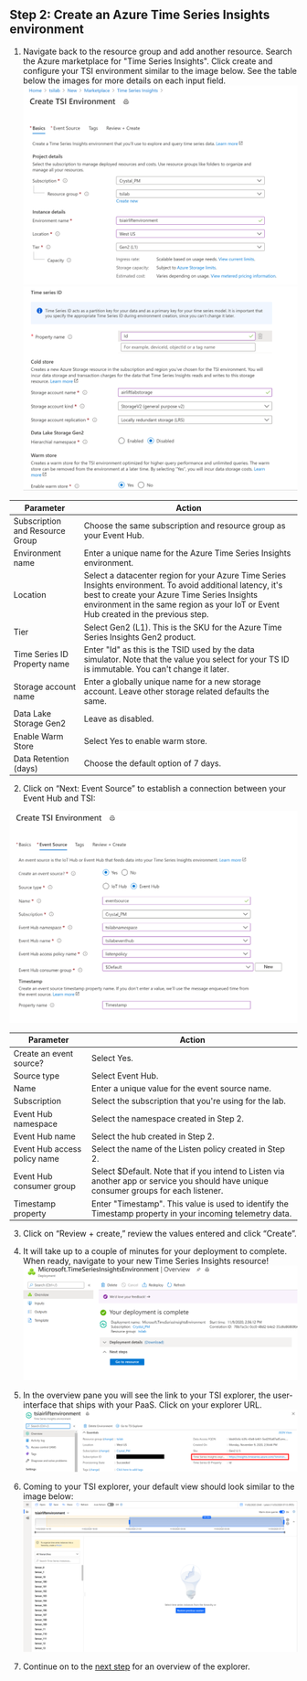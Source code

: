 ## Step 2: Create an Azure Time Series Insights environment

1. Navigate back to the resource group and add another resource. Search the Azure marketplace for "Time Series Insights". Click create and configure your TSI environment similar to the image below. See the table below the images for more details on each input field.
\
![Create an environment](../assets/step2_createTsiEnvironment.png)
\
![Create an environment](../assets/step2_createTsiEnvironment02.png)

**Parameter**|**Action**
-----|-----
Subscription and Resource Group|Choose the same subscription and resource group as your Event Hub.
Environment name|Enter a unique name for the Azure Time Series Insights environment.
Location|Select a datacenter region for your Azure Time Series Insights environment. To avoid additional latency, it's best to create your Azure Time Series Insights environment in the same region as your IoT or Event Hub created in the previous step.
Tier|Select Gen2 (L1). This is the SKU for the Azure Time Series Insights Gen2 product.
Time Series ID Property name|Enter "Id" as this is the TSID used by the data simulator. Note that the value you select for your TS ID is immutable. You can't change it later.
Storage account name|Enter a globally unique name for a new storage account. Leave other storage related defaults the same.
Data Lake Storage Gen2|Leave as disabled.
Enable Warm Store|Select Yes to enable warm store.
Data Retention (days)|Choose the default option of 7 days.


2. Click on “Next: Event Source” to establish a connection between your Event Hub and TSI:

![Create an environment 03](../assets/step2_createTsiEnvironment03.png)

**Parameter**|**Action**
-----|-----
Create an event source?|Select Yes.
Source type|Select Event Hub.
Name|Enter a unique value for the event source name.
Subscription|Select the subscription that you're using for the lab.
Event Hub namespace|Select the namespace created in Step 2.
Event Hub name|Select the hub created in Step 2.
Event Hub access policy name|Select the name of the Listen policy created in Step 2. 
Event Hub consumer group|Select $Default. Note that if you intend to Listen via another app or service you should have unique consumer groups for each listener.
Timestamp property|Enter "Timestamp". This value is used to identify the Timestamp property in your incoming telemetry data. 

3. Click on “Review + create,” review the values entered and click “Create”.

4. It will take up to a couple of minutes for your deployment to complete. When ready, navigate to your new Time Series Insights resource!
\
![TSI Env](../assets/step2_createTsiEnvironment04.png)
 
5. In the overview pane you will see the link to your TSI explorer, the user-interface that ships with your PaaS. Click on your explorer URL. 
\
![Explorer Link](../assets/step2_createTsiEnvironment05.png)

6. Coming to your TSI explorer, your default view should look similar to the image below:
![Explorer Landing](../assets/step2_createTsiEnvironment06.png)

7. Continue on to the [next step](../step-03-explorer-intro/README.md) for an overview of the explorer.

